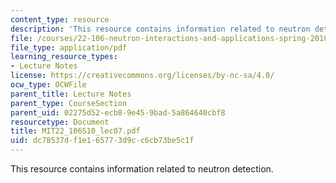 ```yaml
---
content_type: resource
description: 'This resource contains information related to neutron detection. '
file: /courses/22-106-neutron-interactions-and-applications-spring-2010/dc78537df1e165773d9cc6cb73be5c1f_MIT22_106S10_lec07.pdf
file_type: application/pdf
learning_resource_types:
- Lecture Notes
license: https://creativecommons.org/licenses/by-nc-sa/4.0/
ocw_type: OCWFile
parent_title: Lecture Notes
parent_type: CourseSection
parent_uid: 02275d52-ecb8-9e45-9bad-5a864640cbf8
resourcetype: Document
title: MIT22_106S10_lec07.pdf
uid: dc78537d-f1e1-6577-3d9c-c6cb73be5c1f
---
```

This resource contains information related to neutron detection. 